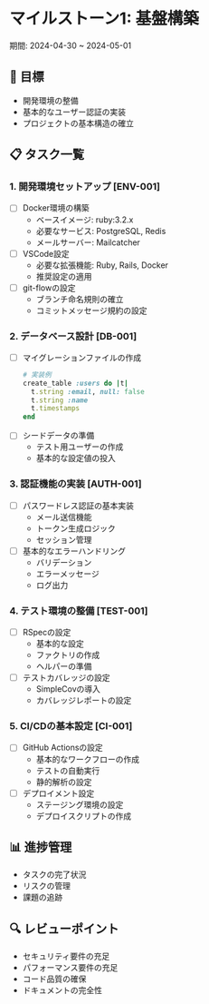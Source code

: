# マイルストーン1: 基盤構築
期間: 2024-04-30 ~ 2024-05-01

## 🎯 目標
- 開発環境の整備
- 基本的なユーザー認証の実装
- プロジェクトの基本構造の確立

## 📋 タスク一覧

### 1. 開発環境セットアップ [ENV-001]
- [ ] Docker環境の構築
    - ベースイメージ: ruby:3.2.x
    - 必要なサービス: PostgreSQL, Redis
    - メールサーバー: Mailcatcher
- [ ] VSCode設定
    - 必要な拡張機能: Ruby, Rails, Docker
    - 推奨設定の適用
- [ ] git-flowの設定
    - ブランチ命名規則の確立
    - コミットメッセージ規約の設定

### 2. データベース設計 [DB-001]
- [ ] マイグレーションファイルの作成
    ```ruby
    # 実装例
    create_table :users do |t|
      t.string :email, null: false
      t.string :name
      t.timestamps
    end
    ```
- [ ] シードデータの準備
    - テスト用ユーザーの作成
    - 基本的な設定値の投入

### 3. 認証機能の実装 [AUTH-001]
- [ ] パスワードレス認証の基本実装
    - メール送信機能
    - トークン生成ロジック
    - セッション管理
- [ ] 基本的なエラーハンドリング
    - バリデーション
    - エラーメッセージ
    - ログ出力

### 4. テスト環境の整備 [TEST-001]
- [ ] RSpecの設定
    - 基本的な設定
    - ファクトリの作成
    - ヘルパーの準備
- [ ] テストカバレッジの設定
    - SimpleCovの導入
    - カバレッジレポートの設定

### 5. CI/CDの基本設定 [CI-001]
- [ ] GitHub Actionsの設定
    - 基本的なワークフローの作成
    - テストの自動実行
    - 静的解析の設定
- [ ] デプロイメント設定
    - ステージング環境の設定
    - デプロイスクリプトの作成

## 📊 進捗管理
- タスクの完了状況
- リスクの管理
- 課題の追跡

## 🔍 レビューポイント
- セキュリティ要件の充足
- パフォーマンス要件の充足
- コード品質の確保
- ドキュメントの完全性 
